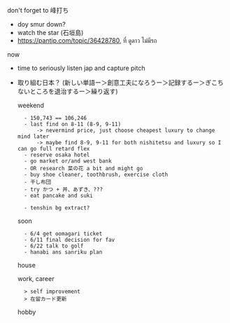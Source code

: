 don't forget to 峰打ち
- doy smur down?
- watch the star (石垣島)
- https://pantip.com/topic/36428780, ที่ ดูดาว ไม่มีรถ

now
- time to seriously listen jap and capture pitch 
- 取り組む日本？ (新しい単語ー＞創意工夫になろうー＞記録するー＞ぎこちないところを退治するー＞繰り返す)

	weekend
		
		- 150,743 == 106,246 
		- last find on 8-11 (8-9, 9-11)
			-> nevermind price, just choose cheapest luxury to change mind later
			-> maybe find 8-9, 9-11 for both nishitetsu and luxury so I can go full retard flex
		- reserve osaka hotel
		- go market or/and west bank
		- OR research 菜の花 a bit and might go
		- buy shoe cleaner, toothbrush, exercise cloth
		- 干し布団
		- try かつ + 丼、あずき、???
		- eat pancake and suki
		
		- tenshin bg extract?
	soon
	
		- 6/4 get oomagari ticket
		- 6/11 final decision for fav
		- 6/22 talk to golf
		- hanabi ans sanriku plan
	house
	
	work, career
	
		> self improvement
		> 在留カード更新
	hobby
			

			
		
